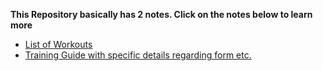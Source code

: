 
**This Repository basically has 2 notes. Click on the notes below to learn more**


* [List of Workouts](https://github.com/dotgc/fitness/blob/master/workouts.md)
* [Training Guide with specific details regarding form etc.](https://github.com/dotgc/fitness/blob/master/guide.md)
